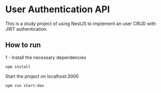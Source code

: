 # User Authentication API

This is a study project of using NestJS to implement an user CRUD with JWT authentication.

## How to run

1 - Install the necessary dependencies

```
npm install
```

Start the project on localhost:3000

```
npm run start:dev
```